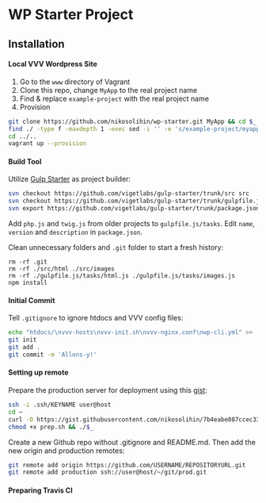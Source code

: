 # WP Starter Project

## Installation
#### Local VVV Wordpress Site
1. Go to the `www` directory of Vagrant
2. Clone this repo, change `MyApp` to the real project name
3. Find & replace `example-project` with the real project name
4. Provision
```bash
git clone https://github.com/nikosolihin/wp-starter.git MyApp && cd $_
find ./ -type f -maxdepth 1 -exec sed -i '' -e 's/example-project/myapp/g' {} \;
cd ../..
vagrant up --provision
```

#### Build Tool
Utilize [Gulp Starter](https://github.com/vigetlabs/gulp-starter) as project builder:
```bash
svn checkout https://github.com/vigetlabs/gulp-starter/trunk/src src
svn checkout https://github.com/vigetlabs/gulp-starter/trunk/gulpfile.js gulpfile.js
svn export https://github.com/vigetlabs/gulp-starter/trunk/package.json
```
Add `php.js` and `twig.js` from older projects to `gulpfile.js/tasks`. Edit `name`, `version` and `description` in `package.json`.

Clean unnecessary folders and `.git` folder to start a fresh history:
```
rm -rf .git
rm -rf ./src/html ./src/images
rm -rf ./gulpfile.js/tasks/html.js ./gulpfile.js/tasks/images.js
npm install
```

#### Initial Commit
Tell `.gitignore` to ignore htdocs and VVV config files:
```bash
echo "htdocs/\nvvv-hosts\nvvv-init.sh\nvvv-nginx.conf\nwp-cli.yml" >> .gitignore # We can now ignore the destination folder after vagrant provision
git init
git add .
git commit -m 'Allons-y!'
```

#### Setting up remote
Prepare the production server for deployment using this [gist](https://gist.github.com/nikosolihin/7b4eabe087ccec339eca6d8e60d1c56f#file-prep-sh-L5):
```bash
ssh -i .ssh/KEYNAME user@host
cd ~
curl -O https://gist.githubusercontent.com/nikosolihin/7b4eabe087ccec339eca6d8e60d1c56f/raw/7e433ce5a235e1b150d2eeb2fec9c1f0d664b42a/prep.sh
chmod +x prep.sh && ./$_
```
Create a new Github repo without .gitignore and README.md. Then add the new origin and production remotes:
```bash
git remote add origin https://github.com/USERNAME/REPOSITORYURL.git
git remote add production ssh://user@host/~/git/prod.git
```

#### Preparing Travis CI
